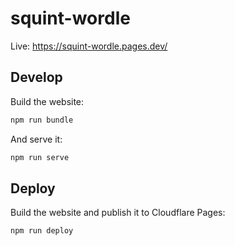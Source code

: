 # squint-wordle

Live:  https://squint-wordle.pages.dev/

## Develop

Build the website:

```sh
npm run bundle
```

And serve it:

```sh
npm run serve
```

## Deploy

Build the website and publish it to Cloudflare Pages:

```sh
npm run deploy
```
